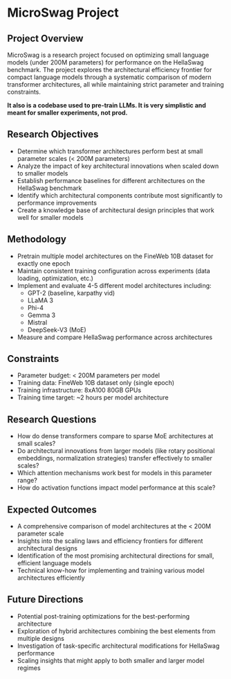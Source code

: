 # MicroSwag Project

## Project Overview
MicroSwag is a research project focused on optimizing small language models (under 200M parameters) for performance on the HellaSwag benchmark. The project explores the architectural efficiency frontier for compact language models through a systematic comparison of modern transformer architectures, all while maintaining strict parameter and training constraints.

**It also is a codebase used to pre-train LLMs. It is very simplistic and meant for smaller experiments, not prod.**

## Research Objectives
- Determine which transformer architectures perform best at small parameter scales (< 200M parameters)
- Analyze the impact of key architectural innovations when scaled down to smaller models
- Establish performance baselines for different architectures on the HellaSwag benchmark
- Identify which architectural components contribute most significantly to performance improvements
- Create a knowledge base of architectural design principles that work well for smaller models

## Methodology
- Pretrain multiple model architectures on the FineWeb 10B dataset for exactly one epoch
- Maintain consistent training configuration across experiments (data loading, optimization, etc.)
- Implement and evaluate 4-5 different model architectures including:
  - GPT-2 (baseline, karpathy vid)
  - LLaMA 3
  - Phi-4
  - Gemma 3
  - Mistral
  - DeepSeek-V3 (MoE)
- Measure and compare HellaSwag performance across architectures

## Constraints
- Parameter budget: < 200M parameters per model
- Training data: FineWeb 10B dataset only (single epoch)
- Training infrastructure: 8xA100 80GB GPUs
- Training time target: ~2 hours per model architecture

## Research Questions
- How do dense transformers compare to sparse MoE architectures at small scales?
- Do architectural innovations from larger models (like rotary positional embeddings, normalization strategies) transfer effectively to smaller scales?
- Which attention mechanisms work best for models in this parameter range?
- How do activation functions impact model performance at this scale?

## Expected Outcomes
- A comprehensive comparison of model architectures at the < 200M parameter scale
- Insights into the scaling laws and efficiency frontiers for different architectural designs
- Identification of the most promising architectural directions for small, efficient language models
- Technical know-how for implementing and training various model architectures efficiently

## Future Directions
- Potential post-training optimizations for the best-performing architecture
- Exploration of hybrid architectures combining the best elements from multiple designs
- Investigation of task-specific architectural modifications for HellaSwag performance
- Scaling insights that might apply to both smaller and larger model regimes
